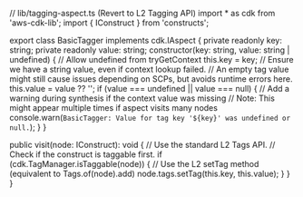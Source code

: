 // lib/tagging-aspect.ts (Revert to L2 Tagging API)
import * as cdk from 'aws-cdk-lib';
import { IConstruct } from 'constructs';

export class BasicTagger implements cdk.IAspect {
  private readonly key: string;
  private readonly value: string;
  constructor(key: string, value: string | undefined) { // Allow undefined from tryGetContext
    this.key = key;
    // Ensure we have a string value, even if context lookup failed.
    // An empty tag value might still cause issues depending on SCPs, but avoids runtime errors here.
    this.value = value ?? '';
    if (value === undefined || value === null) {
       // Add a warning during synthesis if the context value was missing
       // Note: This might appear multiple times if aspect visits many nodes
       console.warn(`BasicTagger: Value for tag key '${key}' was undefined or null.`);
    }
  }

  public visit(node: IConstruct): void {
    // Use the standard L2 Tags API.
    // Check if the construct is taggable first.
    if (cdk.TagManager.isTaggable(node)) {
      // Use the L2 setTag method (equivalent to Tags.of(node).add)
      node.tags.setTag(this.key, this.value);
    }
  }
}